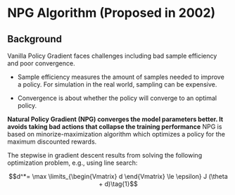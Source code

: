 # NPG Algorithm (Proposed in 2002)

## Background

Vanilla Policy Gradient faces challenges including bad sample efficiency and poor convergence. 

- Sample efficiency measures the amount of samples needed to improve a policy. For simulation in the real world, sampling can be expensive.

- Convergence is about whether the policy will converge to an optimal policy.

**Natural Policy Gradient (NPG) converges the model parameters better. It avoids taking bad actions that collapse the training performance** NPG is based on minorize-maximization algorithm which optimizes a policy for the maximum discounted rewards.

The stepwise in gradient descent results from solving the following optimization problem, e.g., using line search:

$$d^*= \max \limits_{\begin{Vmatrix} d \end{Vmatrix} \le \epsilon} J (\theta + d)\tag{1}$$
